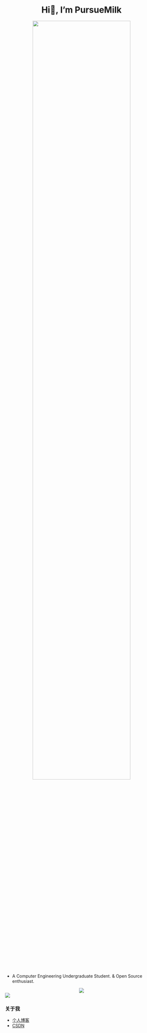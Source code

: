 <h1 align=center>Hi👋, I’m PursueMilk</h1>

<div align=center><img src="https://online-education-unicorn.oss-cn-guangzhou.aliyuncs.com/backiee-194677.jpg" width="80%" height="80%" /></div>

- A Computer Engineering Undergraduate Student. & Open Source enthusiast.

<div align=center>
<img src="https://github-readme-stats.vercel.app/api?username=PursueMilk&show_icons=true&count_private=true&hide=prs&theme=default_repocard">
</div>

<div>
<img src="https://activity-graph.herokuapp.com/graph?username=PursueMilk&theme=react">
</div>


### 关于我
- [个人博客](https://pursuemilk.github.io/)
- [CSDN](https://blog.csdn.net/m0_53232550)
